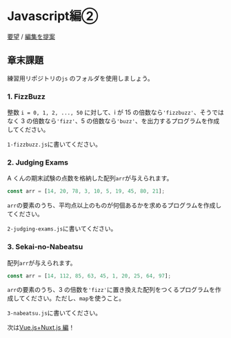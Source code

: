 # Javascript編②

[要望](https://github.com/ebiyuu1121/web-tutorial/issues/new/choose) / [編集を提案](https://github.com/ebiyuu1121/web-tutorial/edit/main/js1.md)

## 章末課題

練習用リポジトリの`js` のフォルダを使用しましょう。

### 1. FizzBuzz

整数 `i = 0, 1, 2, ..., 50` に対して、i が 15 の倍数なら`'fizzbuzz'`、そうではなく 3 の倍数なら`'fizz'`、5 の倍数なら`'buzz'`、を出力するプログラムを作成してください。

`1-fizzbuzz.js`に書いてください。

### 2. Judging Exams

A くんの期末試験の点数を格納した配列`arr`が与えられます。

```js
const arr = [14, 20, 78, 3, 10, 5, 19, 45, 80, 21];
```

`arr`の要素のうち、平均点以上のものが何個あるかを求めるプログラムを作成してください。

`2-judging-exams.js`に書いてください。

### 3. Sekai-no-Nabeatsu

配列`arr`が与えられます。

```js
const arr = [14, 112, 85, 63, 45, 1, 20, 25, 64, 97];
```

`arr`の要素のうち、3 の倍数を`'fizz'`に置き換えた配列をつくるプログラムを作成してください。ただし、`map`を使うこと。

`3-nabeatsu.js`に書いてください。

次は[Vue.js+Nuxt.js 編](vue.md)！
